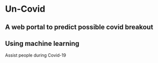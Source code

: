 # Un-Covid
## A web portal to predict possible covid breakout
## Using machine learning
Assist people during Covid-19

